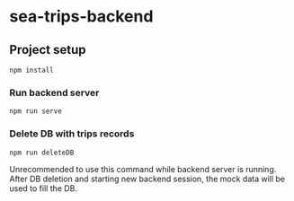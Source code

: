 # sea-trips-backend

## Project setup
```
npm install
```

### Run backend server
```
npm run serve
```

### Delete DB with trips records
```
npm run deleteDB
```
Unrecommended to use this command while backend server is running.\
After DB deletion and starting new backend session, the mock data will be used to fill the DB. 
